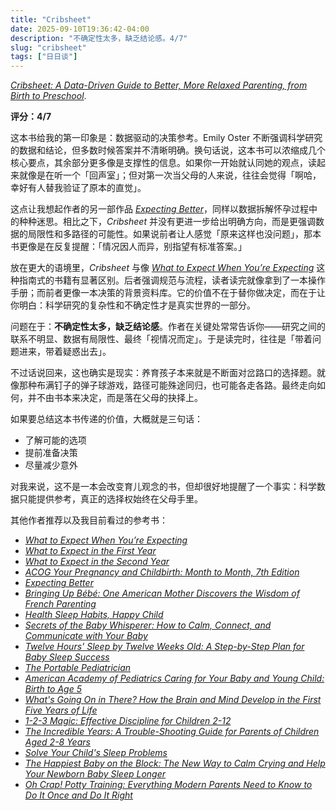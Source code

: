 ```yaml
---
title: "Cribsheet"
date: 2025-09-10T19:36:42-04:00
description: "不确定性太多，缺乏结论感。4/7"
slug: "cribsheet"
tags: ["日日谈"]
---
```


[*Cribsheet: A Data-Driven Guide to Better, More Relaxed Parenting, from Birth to Preschool*](https://www.goodreads.com/book/show/40121328-cribsheet).

**评分：4/7**

这本书给我的第一印象是：数据驱动的决策参考。Emily Oster 不断强调科学研究的数据和结论，但多数时候答案并不清晰明确。换句话说，这本书可以浓缩成几个核心要点，其余部分更多像是支撑性的信息。如果你一开始就认同她的观点，读起来就像是在听一个「回声室」；但对第一次当父母的人来说，往往会觉得「啊哈，幸好有人替我验证了原本的直觉」。

这点让我想起作者的另一部作品 [*Expecting Better*](https://www.goodreads.com/book/show/16158576-expecting-better)，同样以数据拆解怀孕过程中的种种迷思。相比之下，*Cribsheet* 并没有更进一步给出明确方向，而是更强调数据的局限性和多路径的可能性。如果说前者让人感觉「原来这样也没问题」，那本书更像是在反复提醒：「情况因人而异，别指望有标准答案。」

放在更大的语境里，*Cribsheet* 与像 [*What to Expect When You’re Expecting*](https://www.goodreads.com/book/show/174703.What_to_Expect_When_You_re_Expecting) 这种指南式的书籍有显著区别。后者强调规范与流程，读者读完就像拿到了一本操作手册；而前者更像一本决策的背景资料库。它的价值不在于替你做决定，而在于让你明白：科学研究的复杂性和不确定性才是真实世界的一部分。

问题在于：**不确定性太多，缺乏结论感**。作者在关键处常常告诉你——研究之间的联系不明显、数据有局限性、最终「视情况而定」。于是读完时，往往是「带着问题进来，带着疑惑出去」。

不过话说回来，这也确实是现实：养育孩子本来就是不断面对岔路口的选择题。就像那种布满钉子的弹子球游戏，路径可能殊途同归，也可能各走各路。最终走向如何，并不由书本来决定，而是落在父母的抉择上。

如果要总结这本书传递的价值，大概就是三句话：

- 了解可能的选项
- 提前准备决策
- 尽量减少意外

对我来说，这不是一本会改变育儿观念的书，但却很好地提醒了一个事实：科学数据只能提供参考，真正的选择权始终在父母手里。

其他作者推荐以及我目前看过的参考书：

- [*What to Expect When You’re Expecting*](https://www.goodreads.com/book/show/174703.What_to_Expect_When_You_re_Expecting)
- [*What to Expect in the First Year*](https://www.goodreads.com/book/show/98.What_to_Expect_the_First_Year)
- [*What to Expect in the Second Year*](https://www.goodreads.com/book/show/9789652-what-to-expect-the-second-year)
- [*ACOG Your Pregnancy and Childbirth: Month to Month, 7th Edition*](https://www.acog.org/store/products/patient-education/books/your-pregnancy-and-childbirth-seventh-edition)
- [*Expecting Better*](https://www.goodreads.com/book/show/16158576-expecting-better)
- [*Bringing Up Bébé: One American Mother Discovers the Wisdom of French Parenting*](https://www.goodreads.com/book/show/13152287-bringing-up-b-b)
- [*Health Sleep Habits, Happy Child*](https://www.goodreads.com/book/show/831635.Healthy_Sleep_Habits_Happy_Child)
- [*Secrets of the Baby Whisperer: How to Calm, Connect, and Communicate with Your Baby*](https://www.goodreads.com/book/show/132902.Secrets_of_the_Baby_Whisperer)
- [*Twelve Hours' Sleep by Twelve Weeks Old: A Step-by-Step Plan for Baby Sleep Success*](https://www.goodreads.com/book/show/719836.Twelve_Hours_Sleep_by_Twelve_Weeks_Old)
- [*The Portable Pediatrician*](https://www.goodreads.com/book/show/661670.The_Portable_Pediatrician)
- [*American Academy of Pediatrics Caring for Your Baby and Young Child: Birth to Age 5*](https://www.goodreads.com/book/show/132707.Caring_for_Your_Baby_and_Young_Child)
- [*What's Going On in There? How the Brain and Mind Develop in the First Five Years of Life*](https://www.goodreads.com/book/show/145102.What_s_Going_On_in_There_How_the_Brain_and_Mind_Develop_in_the_First_Five_Years_of_Life)
- [*1-2-3 Magic: Effective Discipline for Children 2-12*](https://www.goodreads.com/book/show/209009.1_2_3_Magic)
- [*The Incredible Years: A Trouble-Shooting Guide for Parents of Children Aged 2-8 Years*](https://www.goodreads.com/book/show/1477537.The_Incredible_Years)
- [*Solve Your Child's Sleep Problems*](https://www.goodreads.com/book/show/192222.Solve_Your_Child_s_Sleep_Problems)
- [*The Happiest Baby on the Block: The New Way to Calm Crying and Help Your Newborn Baby Sleep Longer*](https://www.goodreads.com/book/show/132900.The_Happiest_Baby_on_the_Block)
- [*Oh Crap! Potty Training: Everything Modern Parents Need to Know to Do It Once and Do It Right*](https://www.goodreads.com/book/show/25205433-oh-crap-potty-training)
